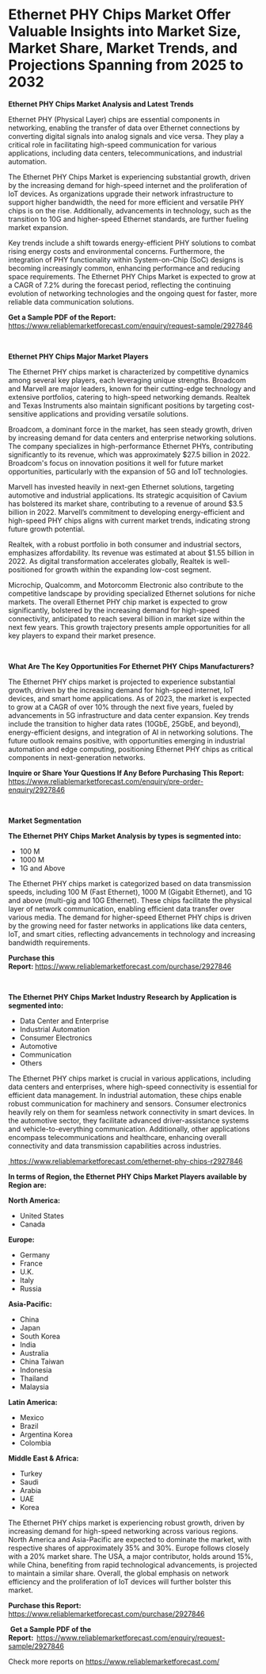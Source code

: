 <p><h1>Ethernet PHY Chips Market Offer Valuable Insights into Market Size, Market Share, Market Trends, and Projections Spanning from 2025 to 2032</h1></p><p><strong>Ethernet PHY Chips Market Analysis and Latest Trends</strong></p>
<p><p>Ethernet PHY (Physical Layer) chips are essential components in networking, enabling the transfer of data over Ethernet connections by converting digital signals into analog signals and vice versa. They play a critical role in facilitating high-speed communication for various applications, including data centers, telecommunications, and industrial automation.</p><p>The Ethernet PHY Chips Market is experiencing substantial growth, driven by the increasing demand for high-speed internet and the proliferation of IoT devices. As organizations upgrade their network infrastructure to support higher bandwidth, the need for more efficient and versatile PHY chips is on the rise. Additionally, advancements in technology, such as the transition to 10G and higher-speed Ethernet standards, are further fueling market expansion.</p><p>Key trends include a shift towards energy-efficient PHY solutions to combat rising energy costs and environmental concerns. Furthermore, the integration of PHY functionality within System-on-Chip (SoC) designs is becoming increasingly common, enhancing performance and reducing space requirements. The Ethernet PHY Chips Market is expected to grow at a CAGR of 7.2% during the forecast period, reflecting the continuing evolution of networking technologies and the ongoing quest for faster, more reliable data communication solutions.</p></p>
<p><strong>Get a Sample PDF of the Report:&nbsp;</strong> <a href="https://www.reliablemarketforecast.com/enquiry/request-sample/2927846?utm_campaign=2890&utm_medium=2&utm_source=Github&utm_content=ia&utm_term=12032025&utm_id=ethernet-phy-chips">https://www.reliablemarketforecast.com/enquiry/request-sample/2927846</a></p>
<p>&nbsp;</p>
<p><strong>Ethernet PHY Chips Major Market Players</strong></p>
<p><p>The Ethernet PHY chips market is characterized by competitive dynamics among several key players, each leveraging unique strengths. Broadcom and Marvell are major leaders, known for their cutting-edge technology and extensive portfolios, catering to high-speed networking demands. Realtek and Texas Instruments also maintain significant positions by targeting cost-sensitive applications and providing versatile solutions.</p><p>Broadcom, a dominant force in the market, has seen steady growth, driven by increasing demand for data centers and enterprise networking solutions. The company specializes in high-performance Ethernet PHYs, contributing significantly to its revenue, which was approximately $27.5 billion in 2022. Broadcom's focus on innovation positions it well for future market opportunities, particularly with the expansion of 5G and IoT technologies.</p><p>Marvell has invested heavily in next-gen Ethernet solutions, targeting automotive and industrial applications. Its strategic acquisition of Cavium has bolstered its market share, contributing to a revenue of around $3.5 billion in 2022. Marvell’s commitment to developing energy-efficient and high-speed PHY chips aligns with current market trends, indicating strong future growth potential.</p><p>Realtek, with a robust portfolio in both consumer and industrial sectors, emphasizes affordability. Its revenue was estimated at about $1.55 billion in 2022. As digital transformation accelerates globally, Realtek is well-positioned for growth within the expanding low-cost segment.</p><p>Microchip, Qualcomm, and Motorcomm Electronic also contribute to the competitive landscape by providing specialized Ethernet solutions for niche markets. The overall Ethernet PHY chip market is expected to grow significantly, bolstered by the increasing demand for high-speed connectivity, anticipated to reach several billion in market size within the next few years. This growth trajectory presents ample opportunities for all key players to expand their market presence.</p></p>
<p>&nbsp;</p>
<p><strong>What Are The Key Opportunities For Ethernet PHY Chips Manufacturers?</strong></p>
<p><p>The Ethernet PHY chips market is projected to experience substantial growth, driven by the increasing demand for high-speed internet, IoT devices, and smart home applications. As of 2023, the market is expected to grow at a CAGR of over 10% through the next five years, fueled by advancements in 5G infrastructure and data center expansion. Key trends include the transition to higher data rates (10GbE, 25GbE, and beyond), energy-efficient designs, and integration of AI in networking solutions. The future outlook remains positive, with opportunities emerging in industrial automation and edge computing, positioning Ethernet PHY chips as critical components in next-generation networks.</p></p>
<p><strong>Inquire or Share Your Questions If Any Before Purchasing This Report:</strong> <a href="https://www.reliablemarketforecast.com/enquiry/pre-order-enquiry/2927846?utm_campaign=2890&utm_medium=2&utm_source=Github&utm_content=ia&utm_term=12032025&utm_id=ethernet-phy-chips">https://www.reliablemarketforecast.com/enquiry/pre-order-enquiry/2927846</a></p>
<p>&nbsp;</p>
<p><strong>Market Segmentation</strong></p>
<p><strong>The Ethernet PHY Chips Market Analysis by types is segmented into:</strong></p>
<p><ul><li>100 M</li><li>1000 M</li><li>1G and Above</li></ul></p>
<p><p>The Ethernet PHY chips market is categorized based on data transmission speeds, including 100 M (Fast Ethernet), 1000 M (Gigabit Ethernet), and 1G and above (multi-gig and 10G Ethernet). These chips facilitate the physical layer of network communication, enabling efficient data transfer over various media. The demand for higher-speed Ethernet PHY chips is driven by the growing need for faster networks in applications like data centers, IoT, and smart cities, reflecting advancements in technology and increasing bandwidth requirements.</p></p>
<p><strong>Purchase this Report:&nbsp;</strong><a href="https://www.reliablemarketforecast.com/purchase/2927846?utm_campaign=2890&utm_medium=2&utm_source=Github&utm_content=ia&utm_term=12032025&utm_id=ethernet-phy-chips">https://www.reliablemarketforecast.com/purchase/2927846</a></p>
<p>&nbsp;</p>
<p><strong>The Ethernet PHY Chips Market Industry Research by Application is segmented into:</strong></p>
<p><ul><li>Data Center and Enterprise</li><li>Industrial Automation</li><li>Consumer Electronics</li><li>Automotive</li><li>Communication</li><li>Others</li></ul></p>
<p><p>The Ethernet PHY chips market is crucial in various applications, including data centers and enterprises, where high-speed connectivity is essential for efficient data management. In industrial automation, these chips enable robust communication for machinery and sensors. Consumer electronics heavily rely on them for seamless network connectivity in smart devices. In the automotive sector, they facilitate advanced driver-assistance systems and vehicle-to-everything communication. Additionally, other applications encompass telecommunications and healthcare, enhancing overall connectivity and data transmission capabilities across industries.</p></p>
<p><a href="https://www.reliablemarketforecast.com/ethernet-phy-chips-r2927846?utm_campaign=2890&utm_medium=2&utm_source=Github&utm_content=ia&utm_term=12032025&utm_id=ethernet-phy-chips">&nbsp;https://www.reliablemarketforecast.com/ethernet-phy-chips-r2927846</a></p>
<p><strong>In terms of Region, the Ethernet PHY Chips Market Players available by Region are:</strong></p>
<p>
    <p> <strong> North America: </strong>
        <ul>
            <li>United States</li>
            <li>Canada</li>
        </ul>
        </p> 
    <p> <strong> Europe: </strong>
        <ul>
            <li>Germany</li>
            <li>France</li>
            <li>U.K.</li>
            <li>Italy</li>
            <li>Russia</li>
        </ul>
        </p> 
    <p> <strong> Asia-Pacific: </strong>
        <ul>
            <li>China</li>
            <li>Japan</li>
            <li>South Korea</li>
            <li>India</li>
            <li>Australia</li>
            <li>China Taiwan</li>
            <li>Indonesia</li>
            <li>Thailand</li>
            <li>Malaysia</li>
        </ul>
        </p> 
    <p> <strong> Latin America: </strong>
        <ul>
            <li>Mexico</li>
            <li>Brazil</li>
            <li>Argentina Korea</li>
            <li>Colombia</li>
        </ul>
        </p> 
    <p> <strong> Middle East & Africa: </strong>
        <ul>
            <li>Turkey</li>
            <li>Saudi</li>
            <li>Arabia</li>
            <li>UAE</li>
            <li>Korea</li>
        </ul>
    </p>
    </p>
<p><p>The Ethernet PHY chips market is experiencing robust growth, driven by increasing demand for high-speed networking across various regions. North America and Asia-Pacific are expected to dominate the market, with respective shares of approximately 35% and 30%. Europe follows closely with a 20% market share. The USA, a major contributor, holds around 15%, while China, benefiting from rapid technological advancements, is projected to maintain a similar share. Overall, the global emphasis on network efficiency and the proliferation of IoT devices will further bolster this market.</p></p>
<p><strong>Purchase this Report: </strong><a href="https://www.reliablemarketforecast.com/purchase/2927846?utm_campaign=2890&utm_medium=2&utm_source=Github&utm_content=ia&utm_term=12032025&utm_id=ethernet-phy-chips">https://www.reliablemarketforecast.com/purchase/2927846</a></p>
<p>&nbsp;<strong>Get a Sample PDF of the Report:&nbsp;&nbsp;</strong><a href="https://www.reliablemarketforecast.com/enquiry/request-sample/2927846?utm_campaign=2890&utm_medium=2&utm_source=Github&utm_content=ia&utm_term=12032025&utm_id=ethernet-phy-chips">https://www.reliablemarketforecast.com/enquiry/request-sample/2927846</a></p>
<p><strong></strong></p>
<p>Check more reports on <a href="https://www.reliablemarketforecast.com/?utm_campaign=2890&utm_medium=2&utm_source=Github&utm_content=ia&utm_term=12032025&utm_id=ethernet-phy-chips">https://www.reliablemarketforecast.com/</a></p>